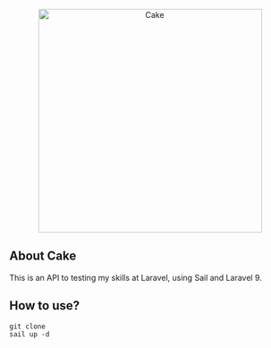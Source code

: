 <p align="center">
    <img src="https://img.rawpixel.com/s3fs-private/rawpixel_images/website_content/is11136-image-kwvygkzf.jpg?w=800&dpr=1&fit=default&crop=default&q=65&vib=3&con=3&usm=15&bg=F4F4F3&ixlib=js-2.2.1&s=6f4ba3d1372d3f606f5a114b07f4727d" width="400" alt="Cake">
</p>

## About Cake

This is an API to testing my skills at Laravel, using Sail and Laravel 9. 

## How to use?

```
git clone
sail up -d
```
